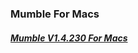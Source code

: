 ### Mumble For Macs   
#### [**_Mumble V1.4.230 For Macs_**](https://home.mycloud.com/action/share/f3f43018-4bf1-4881-83d3-3d59e14b65a3)
